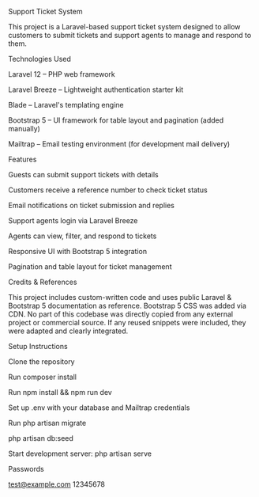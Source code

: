 Support Ticket System

This project is a Laravel-based support ticket system designed to allow customers to submit tickets and support agents to manage and respond to them.

Technologies Used

Laravel 12 – PHP web framework

Laravel Breeze – Lightweight authentication starter kit

Blade – Laravel's templating engine

Bootstrap 5 – UI framework for table layout and pagination (added manually)

Mailtrap – Email testing environment (for development mail delivery)

Features

Guests can submit support tickets with details

Customers receive a reference number to check ticket status

Email notifications on ticket submission and replies

Support agents login via Laravel Breeze

Agents can view, filter, and respond to tickets

Responsive UI with Bootstrap 5 integration

Pagination and table layout for ticket management


Credits & References

This project includes custom-written code and uses public Laravel & Bootstrap 5 documentation as reference. Bootstrap 5 CSS was added via CDN. No part of this codebase was directly copied from any external project or commercial source. If any reused snippets were included, they were adapted and clearly integrated.

Setup Instructions

Clone the repository

Run composer install

Run npm install && npm run dev

Set up .env with your database and Mailtrap credentials

Run php artisan migrate

php artisan db:seed

Start development server: php artisan serve



Passwords

test@example.com
12345678
